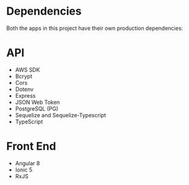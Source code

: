 # Dependencies
Both the apps in this project have their own production dependencies:

# API
* AWS SDK
* Bcrypt
* Cors
* Dotenv
* Express
* JSON Web Token
* PostgreSQL (PG)
* Sequelize and Sequelize-Typescript
* TypeScript

# Front End
* Angular 8
* Ionic 5
* RxJS